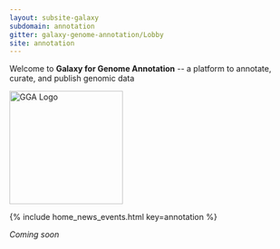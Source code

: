 ```yaml
---
layout: subsite-galaxy
subdomain: annotation
gitter: galaxy-genome-annotation/Lobby
site: annotation
---
```


Welcome to **Galaxy for Genome Annotation** -- a platform to annotate, curate, and publish genomic data

<img src="https://galaxy-genome-annotation.github.io/gga-clean.png" height="200px" alt="GGA Logo"/>


{% include home_news_events.html key=annotation %}

*Coming soon*
